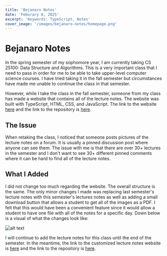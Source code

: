 ```yaml
---
title: 'Bejanaro Notes'
date: 'Feburary 8, 2025'
excerpt: 'Keywords: TypeScript, Notes'
cover_image: '/images/bejanaro-notes/homepage.png'
---
```


# Bejanaro Notes

In the spring semester of my sophomore year, I am currently taking CS 25100: Data Structure and Algorithms.  This is a very important class that I need to pass in order for me to be able to take upper-level computer science courses.  I have tried taking it in the fall semester but circumstances have made me unable to continue the class in that semester.

However, while I take the class in the fall semester, someone from my class has made a website that contains all of the lecture notes.  The website was built with TypeScript, HTML, CSS, and JavaScript.  The link to the website <a href = "https://bejaranonotes.github.io/cs251/"> here</a> and the link to the repository is <a href = "https://github.com/BejaranoNotes/cs251"> here</a>.

## The Issue

When retaking the class, I noticed that someone posts pictures of the lecture notes on a forum.  It is usually a pinned discussion post where anyone can see them.  The issue with me is that there are over 30+ lectures in the semester and I don't want to see 30+ different pinned comments where it can be hard to find all of the lecture notes.

## What I Added

I did not change too much regarding the website.  The overall structure is the same.  The only minor changes I made was replacing last semester's lecture notes with this semester's lectures notes as well as adding a small download button that allows a student to get all of the images as a PDF.  I felt that this would have been a convenient feature since it would allow a student to have one file with all of the notes for a specific day.  Down below is a visual of what the changes look like:

![alt text](/images/bejanaro-notes/notes.png)

I will continue to add the lecture notes for this class until the end of the semester.  In the meantime, the link to the customized lecture notes website is <a href = "https://lofitea.github.io/BejanaroNotes/"> here</a> and the link to the repository is <a href = "https://github.com/LofiTea/BejanaroNotes"> here</a>.